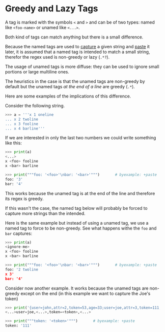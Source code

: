 # Greedy and Lazy Tags

A tag is marked with the symbols ``<`` and ``>`` and can be of two types:
named like ``<foo-name>`` or unamed like ``<...>``.

Both kind of tags can match anything but there is a small difference.

Because the named tags are used to [capture](docs/basic/capture-and-paste.md)
a given string and [paste](docs/basic/capture-and-paste.md) it later,
it is assumed that a named tag is intended to
match a small string, therefor the regex used is non-greedy or lazy (``.*?``).

The usage of unamed tags is more diffuse: they can be used to ignore
small portions or large multiline ones.

The heuristics in the case is that the unamed tags are non-greedy by
default but the unamed tags *at the end of a line* are greedy (``.*``).

Here are some examples of the implications of this difference.

Consider the following string.

```python
>>> a = '''x 1 oneline
... x 2 twoline
... x 3 fooline
... x 4 barline'''
```

If we are interested in only the last two numbers we could write
something like this:

```python
>>> print(a)
<...>
x <foo> fooline
x <bar> barline

>>> print("""foo: '<foo>'\nbar: '<bar>'""")       # byexample: +paste
foo: '3'
bar: '4'
```

This works because the unamed tag is at the end of the line and therefore
its regex is greedy.

If this wasn't the case, the named tag below will probably be forced to
capture more strings than the intended.

Here is the same example but instead of using a unamed tag, we use
a named tag to force to be non-greedy. See what happens withe the ``foo``
and ``bar`` captures:

```python
>>> print(a)
<ignore-me>
x <foo> fooline
x <bar> barline

>>> print("""foo: '<foo>'\nbar: '<bar>'""")       # byexample: +paste
foo: '2 twoline
x 3'
bar: '4'
```

Consider now another example. It works because the unamed tags are non-greedy
except on the end (in this example we want to capture the Joe's token)

```python
>>> print('{user=john,attr=2,token=53,age=33;user=joe,attr=3,token=111,age=33;user=jane,attr=12,token=153,age=3}')
<...>user=joe,<...>,token=<token>,<...>

>>> print("""token: '<token>'""")       # byexample: +paste
token: '111'
```
